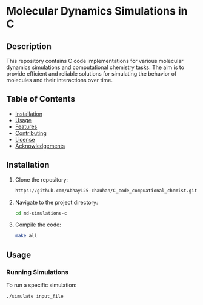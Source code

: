 # Molecular Dynamics Simulations in C

## Description
This repository contains C code implementations for various molecular dynamics simulations and computational chemistry tasks. The aim is to provide efficient and reliable solutions for simulating the behavior of molecules and their interactions over time.

## Table of Contents
- [Installation](#installation)
- [Usage](#usage)
- [Features](#features)
- [Contributing](#contributing)
- [License](#license)
- [Acknowledgements](#acknowledgements)

## Installation
1. Clone the repository:
    ```sh
    https://github.com/Abhay125-chauhan/C_code_compuational_chemist.git
    ```
2. Navigate to the project directory:
    ```sh
    cd md-simulations-c
    ```
3. Compile the code:
    ```sh
    make all
    ```

## Usage
### Running Simulations
To run a specific simulation:
```sh
./simulate input_file
